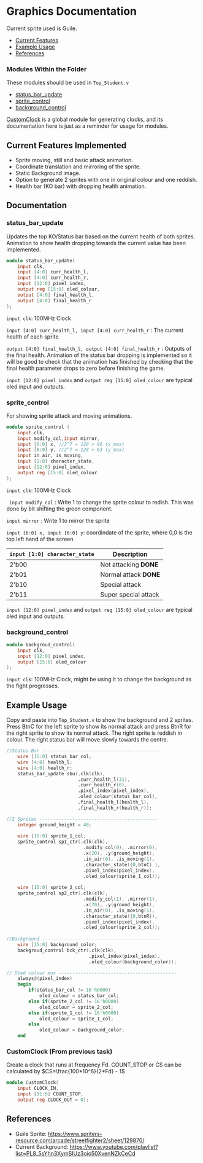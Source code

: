 # Graphics Documentation
Current sprite used is Guile.

- [Current Features](#current-features-implemented) 
- [Example Usage](#example-usage)
- [References](#references)

### Modules Within the Folder
These modules should be used in `Top_Student.v`

- [status_bar_update](#status_bar_update)
- [sprite_control](#sprite_control)
- [background_control](#background_control)

[CustomClock](#customclock-from-previous-task) is a global module for generating clocks, and its documentation here is just as a reminder for usage for modules.

## Current Features Implemented
- Sprite moving, still and basic attack animation.
- Coordinate translation and mirroring of the sprite.
- Static Background image.
- Option to generate 2 sprites with one in original colour and one reddish.
- Health bar (KO bar) with dropping health animation.

## Documentation

### status_bar_update
Updates the top KO/Status bar based on the current health of both sprites. Animation to show health dropping towards the current value has been implemented.
```verilog
module status_bar_update(
    input clk,
    input [4:0] curr_health_l,
    input [4:0] curr_health_r,
    input [12:0] pixel_index,
    output reg [15:0] oled_colour,
    output [4:0] final_health_l,
    output [4:0] final_health_r 
);  
```
`input clk`: 100MHz Clock

`input [4:0] curr_health_l, input [4:0] curr_health_r` : The current health of each sprite

`output [4:0] final_health_l, output [4:0] final_health_r` : Outputs of the final health. Animation of the status bar dropping is implemented so it will be good to check that the animation has finished by checking that the final health parameter drops to zero before finishing the game.


`input [12:0] pixel_index` and `output reg [15:0] oled_colour` are typical oled input and outputs.

### sprite_control
For showing sprite attack and moving animations.
```verilog
module sprite_control (
    input clk,
    input modify_col,input mirror,
    input [6:0] x, //2^7 = 128 > 96 (x_max)
    input [6:0] y, //2^7 = 128 > 63 (y_max)
    input in_air, is_moving,
    input [1:0] character_state,
    input [12:0] pixel_index,
    output reg [15:0] oled_colour
);
```
`input clk`: 100MHz Clock

` input modify_col` : Write 1 to change the sprite colour to redish. This was done by bit shifting the green component.

`input mirror` : Write 1 to mirror the sprite

`input [6:0] x, input [6:0] y`: coordindate of the sprite, where 0,0 is the top left hand of the screen


| `input [1:0] character_state`  | Description             |
|--------------------------------|-------------------------|
| 2'b00                          | Not attacking  **DONE** |
| 2'b01                          | Normal attack  **DONE** |
| 2'b10                          | Special attack          |
| 2'b11                          | Super special attack    |

`input [12:0] pixel_index` and `output reg [15:0] oled_colour` are typical oled input and outputs.


### background_control
```verilog
module backgroud_control(
    input clk,
    input [12:0] pixel_index,
    output [15:0] oled_colour
);
```
`input clk`: 100MHz Clock, might be using it to change the background as the fight progresses.

## Example Usage
Copy and paste into `Top_Student.v` to show the background and 2 sprites. Press BtnC for the left sprite to show its normal attack and press BtnR for the right sprite to show its normal attack. The right sprite is reddish in colour. The right status bar will move slowly towards the centre.
```verilog
//Status Bar -------------------------------------------
    wire [15:0] status_bar_col;
    wire [4:0] health_l;
    wire [4:0] health_r;
    status_bar_update sbu(.clk(clk),
                          .curr_health_l(31),
                          .curr_health_r(0),
                          .pixel_index(pixel_index),
                          .oled_colour(status_bar_col),
                          .final_health_l(health_l),
                          .final_health_r(health_r));

//2 Sprites -------------------------------------------
    integer ground_height = 48;
    
    wire [15:0] sprite_1_col;
    sprite_control sp1_ctr(.clk(clk),
                            .modify_col(0), .mirror(0),
                            .x(20), .y(ground_height),
                            .in_air(0), .is_moving(1),
                            .character_state({0,btnC} ),
                            .pixel_index(pixel_index),
                            .oled_colour(sprite_1_col));
                            
    wire [15:0] sprite_2_col;
    sprite_control sp2_ctr(.clk(clk),
                            .modify_col(1), .mirror(1),
                            .x(70), .y(ground_height),
                            .in_air(0), .is_moving(1),
                            .character_state({0,btnR}),
                            .pixel_index(pixel_index),
                            .oled_colour(sprite_2_col));                             
                          
//Background -------------------------------------------  
    wire [15:0] background_color;
    backgroud_control bck_ctr(.clk(clk),
                              .pixel_index(pixel_index),
                              .oled_colour(background_color));

// Oled colour mux -------------------------------------------    
    always@(pixel_index)
    begin
        if(status_bar_col != 16'h0000)
            oled_colour = status_bar_col;
        else if(sprite_2_col != 16'h0000)
            oled_colour = sprite_2_col;
        else if(sprite_1_col != 16'h0000)
            oled_colour = sprite_1_col;           
        else
            oled_colour = background_color;
    end
```

### CustomClock (From previous task)
Create a clock that runs at frequency Fd. COUNT_STOP or CS can be calculated by 
$CS=\frac{100*10^6}{2*Fd} - 1$

```verilog
module CustomClock(
    input CLOCK_IN,
    input [31:0] COUNT_STOP,
    output reg CLOCK_OUT = 0);
```

## References
- Guile Sprite: https://www.spriters-resource.com/arcade/streetfighter2/sheet/129870/
- Current Background: https://www.youtube.com/playlist?list=PL8_5sYhn3XymSIUz3oio50XvenNZkCeCd